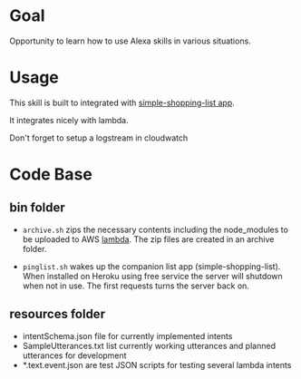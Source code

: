 # Goal

Opportunity to learn how to use Alexa skills in various situations.

# Usage

This skill is built to integrated with [simple-shopping-list app](https://github.com/ericstiles/simple-shopping-list).  

It integrates nicely with lambda.

Don't forget to setup a logstream in cloudwatch

# Code Base

## bin folder

* `archive.sh` zips the necessary contents including the node_modules to be uploaded to AWS [lambda](https://console.aws.amazon.com/lambda).  The zip files are created in an archive folder.

* `pinglist.sh` wakes up the companion list app (simple-shopping-list).  When installed on Heroku using free service the server will shutdown when not in use.  The first requests turns the server back on.

## resources folder

* intentSchema.json file for currently implemented intents
* SampleUtterances.txt list currently working utterances and planned utterances for development
* *.text.event.json are test JSON scripts for testing several lambda intents